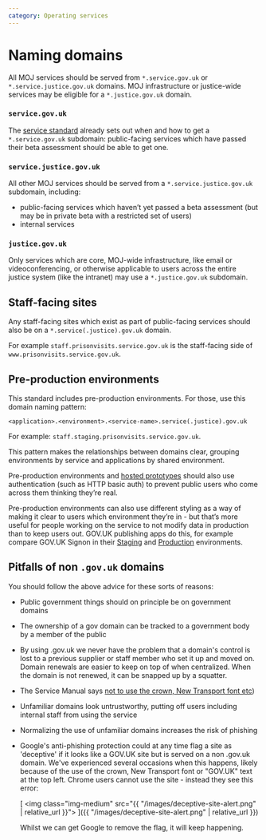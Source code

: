 ```yaml
---
category: Operating services
---
```

# Naming domains

All MOJ services should be served from `*.service.gov.uk` or
`*.service.justice.gov.uk` domains. MOJ infrastructure or justice-wide services
may be eligible for a `*.justice.gov.uk` domain.

### `service.gov.uk`

The [service standard](https://www.gov.uk/service-manual/technology/get-a-domain-name)
already sets out when and how to get a `*.service.gov.uk` subdomain:
public-facing services which have passed their beta assessment should
be able to get one.

### `service.justice.gov.uk`

All other MOJ services should be served from a
`*.service.justice.gov.uk` subdomain, including:

- public-facing services which haven’t yet passed a beta assessment
  (but may be in private beta with a restricted set of users)
- internal services

### `justice.gov.uk`

Only services which are core, MOJ-wide infrastructure, like email or
videoconferencing, or otherwise applicable to users across the entire
justice system (like the intranet) may use a `*.justice.gov.uk`
subdomain.

## Staff-facing sites

Any staff-facing sites which exist as part of public-facing services
should also be on a `*.service(.justice).gov.uk` domain.

For example `staff.prisonvisits.service.gov.uk` is the staff-facing
side of `www.prisonvisits.service.gov.uk`.

## Pre-production environments

This standard includes pre-production environments. For those, use this
domain naming pattern:

`<application>.<environment>.<service-name>.service(.justice).gov.uk`

For example: `staff.staging.prisonvisits.service.gov.uk`.

This pattern makes the relationships between domains clear, grouping
environments by service and applications by shared environment.

Pre-production environments and [hosted prototypes](https://www.gov.uk/service-manual/design/making-prototypes#sharing-code-prototypes)
should also use authentication (such as HTTP basic auth) to prevent
public users who come across them thinking they’re real.

Pre-production environments can also use different styling as a way of
making it clear to users which environment they’re in - but that’s more
useful for people working on the service to not modify data in
production than to keep users out. GOV.UK publishing apps do this,
for example compare GOV.UK Signon in their [Staging](https://signon.staging.publishing.service.gov.uk)
and [Production](https://signon.publishing.service.gov.uk) environments.

## Pitfalls of non `.gov.uk` domains

You should follow the above advice for these sorts of reasons:

- Public government things should on principle be on government domains
- The ownership of a gov domain can be tracked to a government body by a member of the public
- By using .gov.uk we never have the problem that a domain's control is lost to a previous supplier or staff member who set it up and moved on. Domain renewals are easier to keep on top of when centralized. When the domain is not renewed, it can be snapped up by a squatter.
- The Service Manual says [not to use the crown, New Transport font etc](https://www.gov.uk/service-manual/design/making-your-service-look-like-govuk#if-your-service-isnt-on-govuk))
- Unfamiliar domains look untrustworthy, putting off users including internal staff from using the service
- Normalizing the use of unfamiliar domains increases the risk of phishing
- Google's anti-phishing protection could at any time flag a site as 'deceptive' if it looks like a GOV.UK site but is served on a non .gov.uk domain. We've experienced several occasions when this happens, likely because of the use of the crown, New Transport font or "GOV.UK" text at the top left. Chrome users cannot use the site - instead they see this error:

  [
    <img class="img-medium" src="{{ "/images/deceptive-site-alert.png" | relative_url }}">
  ]({{ "/images/deceptive-site-alert.png" | relative_url }})

  Whilst we can get Google to remove the flag, it will keep happening.
